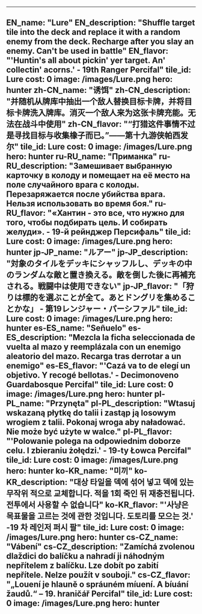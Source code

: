 ---

EN_name: "Lure"
EN_description: "Shuffle target tile into the deck and replace it with a random enemy from the deck. Recharge after you slay an enemy. Can't be used in battle"
EN_flavor: "'Huntin's all about pickin' yer target. An' collectin' acorns.' - 19th Ranger Percifal"
tile_id: Lure
cost: 0
image: /images/Lure.png
hero: hunter
zh-CN_name: "诱饵"
zh-CN_description: "并随机从牌库中抽出一个敌人替换目标卡牌，并将目标卡牌洗入牌库。消灭一个敌人来为这张卡牌充能。无法在战斗中使用"
zh-CN_flavor: "“打猎这件事情不过是寻找目标与收集橡子而已。”——第十九游侠帕西发尔"
tile_id: Lure
cost: 0
image: /images/Lure.png
hero: hunter
ru-RU_name: "Приманка"
ru-RU_description: "Замешивает выбранную карточку в колоду и помещает на её место на поле случайного врага с колоды. Перезаряжается после убийства врага. Нельзя использовать во время боя."
ru-RU_flavor: "«Хантин - это все, что нужно для того, чтобы подбирать цель. И собирать желуди». - 19-й рейнджер Персифаль"
tile_id: Lure
cost: 0
image: /images/Lure.png
hero: hunter
jp-JP_name: "ルアー"
jp-JP_description: "対象のタイルをデッキにシャッフルし、デッキの中のランダムな敵と置き換える。敵を倒した後に再補充される。戦闘中は使用できない"
jp-JP_flavor: "「狩りは標的を選ぶことが全て。あとドングリを集めることかな」 - 第19レンジャー・パーシファル"
tile_id: Lure
cost: 0
image: /images/Lure.png
hero: hunter
es-ES_name: "Señuelo"
es-ES_description: "Mezcla la ficha seleccionada de vuelta al mazo y reemplázala con un enemigo aleatorio del mazo. Recarga tras derrotar a un enemigo"
es-ES_flavor: "'Cazá va to de elegí un objetivo. Y recogé bellotas.' - Decimonoveno Guardabosque Percifal"
tile_id: Lure
cost: 0
image: /images/Lure.png
hero: hunter
pl-PL_name: "Przynęta"
pl-PL_description: "Wtasuj wskazaną płytkę do talii i zastąp ją losowym wrogiem z talii. Pokonaj wroga aby naładować. Nie może być użyte w walce."
pl-PL_flavor: "'Polowanie polega na odpowiednim doborze celu. I zbieraniu żołędzi.' - 19-ty Łowca Percifal"
tile_id: Lure
cost: 0
image: /images/Lure.png
hero: hunter
ko-KR_name: "미끼"
ko-KR_description: "대상 타일을 덱에 섞어 넣고 덱에 있는 무작위 적으로 교체합니다. 적을 1회 죽인 뒤 재충전됩니다. 전투에서 사용할 수 없습니다"
ko-KR_flavor: "'사냥은 목표물을 고르는 것에 관한 것입니다. 도토리를 모으는 것.' -19 차 레인저 퍼시 팔"
tile_id: Lure
cost: 0
image: /images/Lure.png
hero: hunter
cs-CZ_name: "Vábení"
cs-CZ_description: "Zamíchá zvolenou dlaždici do balíčku a nahradí ji náhodným nepřítelem z balíčku. Lze dobít po zabití nepřítele. Nelze použít v souboji."
cs-CZ_flavor: "„Louení je hlauně o spráuném míuení. A bíuání žaudů.“ – 19. hraničář Percifal"
tile_id: Lure
cost: 0
image: /images/Lure.png
hero: hunter
---
